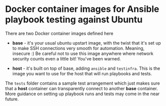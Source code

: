 # Docker container images for Ansible playbook testing against Ubuntu

There are two Docker container images defined here

* **base** - it's your usual ubuntu upstart image, with the twist that it's set up to make SSH connections very smooth for automation. Meaning, insecure :) Be careful not to use this image anywhere where network security counts even a little bit! You've been warned.

* **host** - it's built on top of base, adding `ansible` and `testinfra`. This is the image you want to use for the host that will run playbooks and tests.

The `tests` folder contains a sample test arrangement which just makes sure that a **host** container can transparently connect to another **base** container. More guidance on setting up playbook runs and tests may come in the near future.
